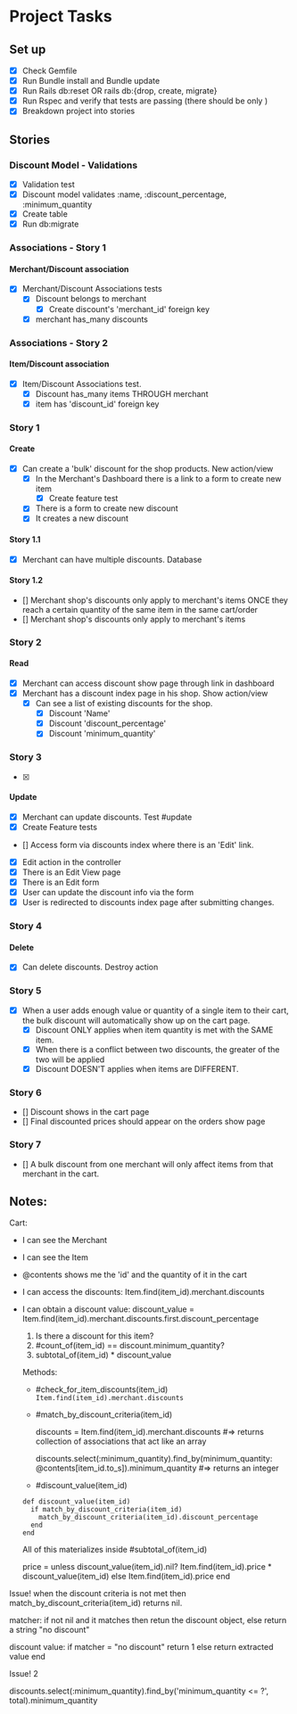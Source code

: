 # Project Tasks

## Set up

- [x] Check Gemfile
- [x] Run Bundle install and Bundle update
- [x] Run Rails db:reset OR rails db:{drop, create, migrate}
- [x] Run Rspec and verify that tests are passing (there should be only )
- [x] Breakdown project into stories

## Stories

### Discount Model - Validations

- [x] Validation test
- [x] Discount model validates :name, :discount_percentage, :minimum_quantity
- [x] Create table
- [x] Run db:migrate

### Associations - Story 1

#### Merchant/Discount association

- [x] Merchant/Discount Associations tests
  - [x] Discount belongs to merchant
    - [x] Create discount's 'merchant_id' foreign key
  - [x] merchant has_many discounts

### Associations - Story 2

#### Item/Discount association

- [x] Item/Discount Associations test.
  - [x] Discount has_many items THROUGH merchant
  - [x] item has 'discount_id' foreign key

### Story 1

#### Create

- [x] Can create a 'bulk' discount for the shop products. New action/view
  - [x] In the Merchant's Dashboard there is a link to a form to create new item
    - [x] Create feature test
  - [x] There is a form to create new discount
  - [x] It creates a new discount

#### Story 1.1

- [x] Merchant can have multiple discounts. Database

#### Story 1.2

- [] Merchant shop's discounts only apply to merchant's items ONCE they reach a certain quantity of the same item in the same cart/order
- [] Merchant shop's discounts only apply to merchant's items

### Story 2

#### Read

- [x] Merchant can access discount show page through link in dashboard
- [x] Merchant has a discount index page in his shop. Show action/view
  - [x] Can see a list of existing discounts for the shop.
    - [x] Discount 'Name'
    - [x] Discount 'discount_percentage'
    - [x] Discount 'minimum_quantity'

### Story 3
- [x]
#### Update

- [x] Merchant can update discounts. Test #update
- [x] Create Feature tests
- [] Access form via discounts index where there is an 'Edit' link.
- [x] Edit action in the controller
- [x] There is an Edit View page
- [x] There is an Edit form
- [x] User can update the discount info via the form
- [x] User is redirected to discounts index page after submitting changes.

### Story 4

#### Delete

- [x] Can delete discounts. Destroy action

### Story 5

- [x] When a user adds enough value or quantity of a single item to their cart, the bulk discount will automatically show up on the cart page.
  - [x] Discount ONLY applies when item quantity is met with the SAME item.
  - [x] When there is a conflict between two discounts, the greater of the two will be applied
  - [x] Discount DOESN'T applies when items are DIFFERENT.

### Story 6

- [] Discount shows in the cart page
- [] Final discounted prices should appear on the orders show page

### Story 7

- [] A bulk discount from one merchant will only affect items from that merchant in the cart.



## Notes:

Cart:

- I can see the Merchant
- I can see the Item
- @contents shows me the 'id' and the quantity of it in the cart
- I can access the discounts:
  Item.find(item_id).merchant.discounts
- I can obtain a discount value:
  discount_value = Item.find(item_id).merchant.discounts.first.discount_percentage


  1. Is there a discount for this item?
  2. #count_of(item_id) == discount.minimum_quantity?
  3. subtotal_of(item_id) * discount_value

  Methods:

  - #check_for_item_discounts(item_id)
      `Item.find(item_id).merchant.discounts`
  - #match_by_discount_criteria(item_id)

    discounts = Item.find(item_id).merchant.discounts
    #=> returns collection of associations that act like an array

    discounts.select(:minimum_quantity).find_by(minimum_quantity: @contents[item_id.to_s]).minimum_quantity
    #=> returns an integer


  - #discount_value(item_id)
  ```
  def discount_value(item_id)
    if match_by_discount_criteria(item_id)
      match_by_discount_criteria(item_id).discount_percentage
    end
  end
  ```

  All of this materializes inside #subtotal_of(item_id)

  price = unless discount_value(item_id).nil?
    Item.find(item_id).price * discount_value(item_id)
    else
    Item.find(item_id).price
  end

Issue!
when the discount criteria is not met then
match_by_discount_criteria(item_id) returns
nil.

matcher:
if not nil and it matches then retun the discount object, else return a string "no discount"

discount value: 
if matcher = "no discount"
return 1
else return 
extracted value
end


Issue! 2


discounts.select(:minimum_quantity).find_by('minimum_quantity <= ?', total).minimum_quantity